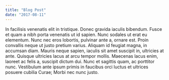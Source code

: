 ```yaml
---
title: "Blog Post"
date: "2017-08-11"
---
```


In facilisis venenatis elit in tristique. Donec gravida iaculis bibendum. Fusce et quam a nibh porta venenatis ut id sapien. Nunc sodales ut erat eu elementum. Nunc nec eros lobortis, pulvinar ante a, ornare est. Proin convallis neque ut justo pretium varius. Aliquam id feugiat magna, in accumsan diam. Mauris neque sapien, iaculis sit amet suscipit in, ultricies at ante. Quisque ultricies lacus at arcu tempor mollis. Maecenas lacus enim, laoreet ac felis a, suscipit dictum dui. Nunc et sagittis quam, ac porttitor nunc. Vestibulum ante ipsum primis in faucibus orci luctus et ultrices posuere cubilia Curae; Morbi nec nunc justo.